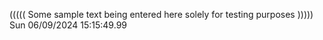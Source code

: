 ((((( Some sample text being entered here solely for testing purposes ))))) Sun 06/09/2024 15:15:49.99
